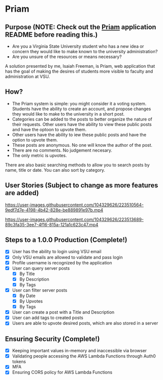 # Priam

## Purpose (**NOTE: Check out the [Priam](https://www.github.com/kingtechnician/priam_lite) application README before reading this.**)

 - Are you a Virginia State University student who has a new idea or concern they would like to make known to the university administration?
 - Are you unsure of the resources or means necessary?
 
 A solution presented by me, Isaiah Freeman, is Priam, web application that has the goal of making the desires of students more visible to faculty and administration at VSU.
 
 ## How?
 - The Priam system is simple: you might consider it a voting system. Students have the ability to create an account, and propose changes they would like to make to the university in a short post.
 - Categories can be added to the posts to better organize the nature of their requests.
 Other users have the ability to view these public posts and have the optoon to upvote them.
 - Other users have the ability to iew these public posts and have the option to upvote them.
 - These posts are anonymous. No one will know the author of the post.
 - There are no comments. No judgement necesary.
 - The only metric is upvotes.
 
 There are also basic searching methods to allow you to search posts by name, title or date. You can also sort by category.

## User Stories (Subject to change as more features are added)


https://user-images.githubusercontent.com/104329626/223510564-9edf7d7e-4198-4b42-828e-be889891e97b.mp4







https://user-images.githubusercontent.com/104329626/223513689-89c3fa35-3ee7-4f16-815a-121a1c623c47.mp4







## Steps to a 1.0.0 Production (Complete!)

- [x] User has the ability to login using VSU email
- [x] Only VSU emails are allowed to validate and pass login
- [x] Profile username is recognized by the application
- [x] User can query server posts
  - [x] By Title
  - [x] By Description
  - [x] By Tags
- [x] User can filter server posts
  - [x] By Date
  - [x] By Upvotes
  - [x] By Tags
- [x] User can create a post with a Title and Description
- [x] User can add tags to created posts
- [x] Users are able to upvote desired posts, which are also stored in a server

## Ensuring Security (Complete!)
- [x] Keeping important values in-memory and inaccessible via browser
- [x] Validating people accessing the AWS Lambda Functions through Auth0 tokens
- [x] MFA
- [x] Ensuring CORS policy for AWS Lambda Functions
